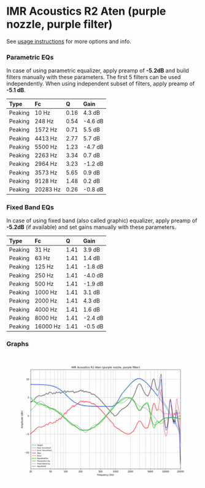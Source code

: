 # IMR Acoustics R2 Aten (purple nozzle, purple filter)
See [usage instructions](https://github.com/jaakkopasanen/AutoEq#usage) for more options and info.

### Parametric EQs
In case of using parametric equalizer, apply preamp of **-5.2dB** and build filters manually
with these parameters. The first 5 filters can be used independently.
When using independent subset of filters, apply preamp of **-5.1 dB**.

| Type    | Fc       |    Q | Gain    |
|:--------|:---------|:-----|:--------|
| Peaking | 10 Hz    | 0.16 | 4.3 dB  |
| Peaking | 248 Hz   | 0.54 | -4.6 dB |
| Peaking | 1572 Hz  | 0.71 | 5.5 dB  |
| Peaking | 4413 Hz  | 2.77 | 5.7 dB  |
| Peaking | 5500 Hz  | 1.23 | -4.7 dB |
| Peaking | 2263 Hz  | 3.34 | 0.7 dB  |
| Peaking | 2964 Hz  | 3.23 | -1.2 dB |
| Peaking | 3573 Hz  | 5.65 | 0.9 dB  |
| Peaking | 9128 Hz  | 1.48 | 0.2 dB  |
| Peaking | 20283 Hz | 0.26 | -0.8 dB |

### Fixed Band EQs
In case of using fixed band (also called graphic) equalizer, apply preamp of **-5.2dB**
(if available) and set gains manually with these parameters.

| Type    | Fc       |    Q | Gain    |
|:--------|:---------|:-----|:--------|
| Peaking | 31 Hz    | 1.41 | 3.9 dB  |
| Peaking | 63 Hz    | 1.41 | 1.4 dB  |
| Peaking | 125 Hz   | 1.41 | -1.8 dB |
| Peaking | 250 Hz   | 1.41 | -4.0 dB |
| Peaking | 500 Hz   | 1.41 | -1.9 dB |
| Peaking | 1000 Hz  | 1.41 | 3.1 dB  |
| Peaking | 2000 Hz  | 1.41 | 4.3 dB  |
| Peaking | 4000 Hz  | 1.41 | 1.6 dB  |
| Peaking | 8000 Hz  | 1.41 | -2.4 dB |
| Peaking | 16000 Hz | 1.41 | -0.5 dB |

### Graphs
![](./IMR%20Acoustics%20R2%20Aten%20(purple%20nozzle,%20purple%20filter).png)